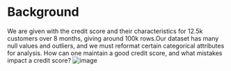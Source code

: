 # Background
We are given with the credit score and their characteristics for 12.5k customers over 8 months, giving around 100k rows.Our dataset has many null values and outliers, and we must reformat certain categorical attributes for analysis. How can one maintain a good credit score, and what mistakes impact a credit score?
![image](https://user-images.githubusercontent.com/121786778/210924530-84ad17ae-3614-4d89-8d84-2465d9c4bdbe.png)
